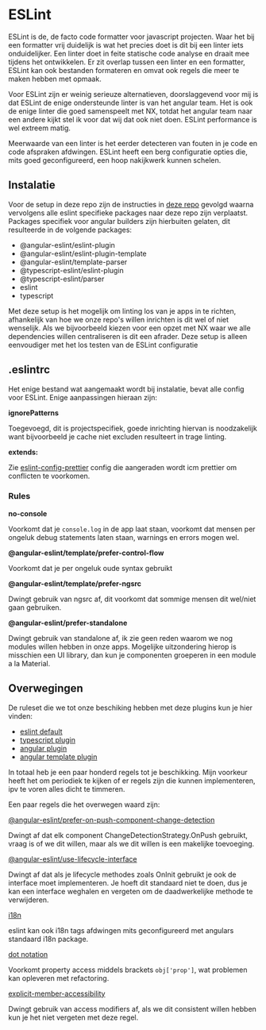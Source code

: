 # ESLint

ESLint is de, de facto code formatter voor javascript projecten.
Waar het bij een formatter vrij duidelijk is wat het precies doet is dit bij een linter iets onduidelijker.
Een linter doet in feite statische code analyse en draait mee tijdens het ontwikkelen.
Er zit overlap tussen een linter en een formatter, ESLint kan ook bestanden formateren en omvat ook regels die meer te maken hebben met opmaak.

Voor ESLint zijn er weinig serieuze alternatieven, doorslaggevend voor mij is dat ESLint de enige ondersteunde linter is van het angular team.
Het is ook de enige linter die goed samenspeelt met NX, totdat het angular team naar een andere kijkt stel ik voor dat wij dat ook niet doen.
ESLint performance is wel extreem matig.

Meerwaarde van een linter is het eerder detecteren van fouten in je code en code afspraken afdwingen.
ESLint heeft een berg configuratie opties die, mits goed geconfigureerd, een hoop nakijkwerk kunnen schelen.

## Instalatie

Voor de setup in deze repo zijn de instructies in [deze repo](https://github.com/angular-eslint/angular-eslint) gevolgd waarna vervolgens alle eslint specifieke packages naar deze repo zijn verplaatst.
Packages specifiek voor angular builders zijn hierbuiten gelaten, dit resulteerde in de volgende packages:

- @angular-eslint/eslint-plugin
- @angular-eslint/eslint-plugin-template
- @angular-eslint/template-parser
- @typescript-eslint/eslint-plugin
- @typescript-eslint/parser
- eslint
- typescript

Met deze setup is het mogelijk om linting los van je apps in te richten, afhankelijk van hoe we onze repo's willen inrichten is dit wel of niet wenselijk.
Als we bijvoorbeeld kiezen voor een opzet met NX waar we alle dependencies willen centraliseren is dit een afrader.
Deze setup is alleen eenvoudiger met het los testen van de ESLint configuratie

## .eslintrc

Het enige bestand wat aangemaakt wordt bij instalatie, bevat alle config voor ESLint.
Enige aanpassingen hieraan zijn:

**ignorePatterns**

Toegevoegd, dit is projectspecifiek, goede inrichting hiervan is noodzakelijk want bijvoorbeeld je cache niet excluden resulteert in trage linting.

**extends:**

Zie [eslint-config-prettier](https://github.com/prettier/eslint-config-prettier) config die aangeraden wordt icm prettier om conflicten te voorkomen.

### Rules

**no-console**

Voorkomt dat je `console.log` in de app laat staan, voorkomt dat mensen per ongeluk debug statements laten staan, warnings en errors mogen wel.

**@angular-eslint/template/prefer-control-flow**

Voorkomt dat je per ongeluk oude syntax gebruikt

**@angular-eslint/template/prefer-ngsrc**

Dwingt gebruik van ngsrc af, dit voorkomt dat sommige mensen dit wel/niet gaan gebruiken.

**@angular-eslint/prefer-standalone**

Dwingt gebruik van standalone af, ik zie geen reden waarom we nog modules willen hebben in onze apps.
Mogelijke uitzondering hierop is misschien een UI library, dan kun je componenten groeperen in een module a la Material.

## Overwegingen

De ruleset die we tot onze beschiking hebben met deze plugins kun je hier vinden:

- [eslint default](https://eslint.org/docs/latest/rules/)
- [typescript plugin](https://typescript-eslint.io/rules)
- [angular plugin](https://github.com/angular-eslint/angular-eslint/tree/main/packages/eslint-plugin)
- [angular template plugin](https://github.com/angular-eslint/angular-eslint/tree/main/packages/eslint-plugin-template)

In totaal heb je een paar honderd regels tot je beschikking.
Mijn voorkeur heeft het om periodiek te kijken of er regels zijn die kunnen implementeren, ipv te voren alles dicht te timmeren.

Een paar regels die het overwegen waard zijn:

[@angular-eslint/prefer-on-push-component-change-detection](https://github.com/angular-eslint/angular-eslint/blob/main/packages/eslint-plugin/docs/rules/prefer-on-push-component-change-detection.md)

Dwingt af dat elk component ChangeDetectionStrategy.OnPush gebruikt, vraag is of we dit willen, maar als we dit willen is een makelijke toevoeging.

[@angular-eslint/use-lifecycle-interface](https://github.com/angular-eslint/angular-eslint/blob/main/packages/eslint-plugin/docs/rules/use-lifecycle-interface.md)

Dwingt af dat als je lifecycle methodes zoals OnInit gebruikt je ook de interface moet implementeren.
Je hoeft dit standaard niet te doen, dus je kan een interface weghalen en vergeten om de daadwerkelijke methode te verwijderen.

[i18n](https://github.com/angular-eslint/angular-eslint/blob/main/packages/eslint-plugin-template/docs/rules/i18n.md)

eslint kan ook i18n tags afdwingen mits geconfigureerd met angulars standaard i18n package.

[dot notation](https://typescript-eslint.io/rules/dot-notation/)

Voorkomt property access middels brackets `obj['prop']`, wat problemen kan opleveren met refactoring.

[explicit-member-accessibility](https://typescript-eslint.io/rules/explicit-member-accessibility/)

Dwingt gebruik van access modifiers af, als we dit consistent willen hebben kun je het niet vergeten met deze regel.
